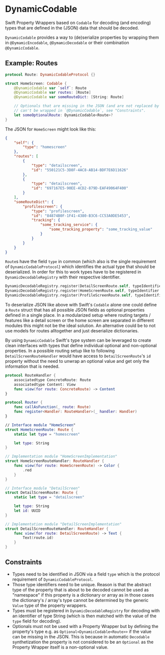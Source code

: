 # DynamicCodable

Swift Property Wrappers based on `Codable` for decoding (and encoding) types that are defined in the (JSON) data that should be decoded.

`DynamicCodable` provides a way to (de)serialize properties by wrapping them in `@DymamicEncodable`, `@DymamicDecodable` or their combination `@DynamicCodable`.

## Example: Routes
```Swift
protocol Route: DynamicCodableProtocol {}

struct HomeScreen: Codable {
    @DynamicCodable var `self`: Route
    @DynamicCodable var routes: [Route]
    @DynamicCodable var someRouteDict: [String: Route]

    // Optionals that are missing in the JSON (and are not replaced by `null`)
    // can't be wrapped in `@DynamicCodable`, see "Constraints".
    let someOptionalRoute: DynamicCodable<Route>?
}
```
The JSON for `HomeScreen` might look like this:
```JSON
{
    "self": {
        "type": "homescreen"
    },
    "routes": [
        {
            "type": "detailscreen",
            "id": "550121C5-3D8F-4AC8-AB14-BDF7E6D11626"
        },
        {
            "type": "detailscreen",
            "id": "697167E5-90EE-4CD2-879D-EAF49064F400"
        }
    ],
    "someRouteDict": {
        "profilescreen": {
            "type": "profilescreen",
            "id": "84874B0F-1F41-4380-B3C6-CC53A0DE5453",
            "tracking": {
                "some_tracking_service": {
                    "some_tracking_property": "some_tracking_value"
                }
            }
        }
    }
}
```
`Route`s have the field `type` in common (which also is the single requirement of `DynamicCodableProtocol`) which identifies the actual type that should be deserialized. In order for this to work types have to be registered in `DynamicDecodableRegistry` with their respective identifier.
```Swift
DynamicDecodableRegistry.register(DetailScreenRoute.self, typeIdentifier: DetailScreenRoute.type)
DynamicDecodableRegistry.register(HomeScreenRoute.self, typeIdentifier: HomeScreenRoute.type)
DynamicDecodableRegistry.register(ProfileScreenRoute.self, typeIdentifier: ProfileScreenRoute.type)
```
To deserialize JSON like above with Swift's `Codable` alone one could define a `Route` struct that has all possible JSON fields as optional properties defined in a single place. In a modularized setup where routing targets / features like a detail screen or the home screen are separated in different modules this might not be the ideal solution. An alternative could be to not use models for routes alltogether and just deserialize dictionaries.

By using `DynamicCodable` Swift's type system can be leveraged to create clean interfaces with types that define individual optional and non-optional properties. In a possible routing setup like to following `DetailScreenRouteHandler` would have access to `DetailScreenRoute`'s `id` property without the need to unwrap an optional value and get only the information that is needed.
```Swift
protocol RouteHandler {
    associatedtype ConcreteRoute: Route
    associatedtype Content: View
    func view(for route: ConcreteRoute) -> Content
}

protocol Router {
    func callAsFunction(_ route: Route)
    func register<Handler: RouteHandler>(_ handler: Handler)
}

// Interface module "HomeScreen"
struct HomeScreenRoute: Route {
    static let type = "homescreen"

    let type: String
}

// Implementation module "HomeScreenImplementation"
struct HomeScreenRouteHandler: RouteHandler {
    func view(for route: HomeScreenRoute) -> Color {
        .red
    }
}

// Interface module "DetailScreen"
struct DetailScreenRoute: Route {
    static let type = "detailscreen"

    let type: String
    let id: UUID
}

// Implementation module "DetailScreenImplementation"
struct DetailScreenRouteHandler: RouteHandler {
    func view(for route: DetailScreenRoute) -> Text {
        Text(route.id)
    }
}
```
## Constraints
* Types need to be identified in JSON via a field `type` which is the protocol requirement of `DynamicCodableProtocol`.
* Those type identifiers need to be unique. Reason is that the abstract type of the property that is about to be decoded cannot be used as "namespace" if this property is a dictionary or array as in those cases the dictionary's / array's type cannot be determined by the generic `Value` type of the property wrappers.
* Types must be registered in `DynamicDecodableRegistry` for decoding with an identifier of type String (which is then matched with the value of the `type` field for decoding).
* Optionals must not be used with a Property Wrapper but by defining the property's type e.g. as `Optional<DynamicCodable<Route>>` if the value can be missing in the JSON. This is because in automatic `Decodable` synthetization the property is not considered to be an `Optional` as the Property Wrapper itself is a non-optional value.
